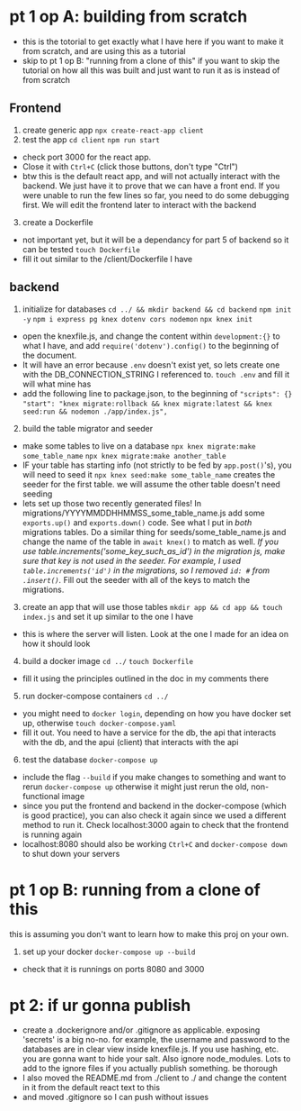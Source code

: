 # pt 1 op A: building from scratch
- this is the totorial to get exactly what I have here if you want to make it from scratch, and are using this as a tutorial
- skip to pt 1 op B: "running from a clone of this" if you want to skip the tutorial on how all this was built and just want to run it as is instead of from scratch
## Frontend
1. create generic app
`npx create-react-app client`
2. test the app
`cd client`
`npm run start` 
- check port 3000 for the react app.
- Close it with `Ctrl+C` (click those buttons, don't type "Ctrl")
- btw this is the default react app, and will not actually interact with the backend. We just have it to prove that we can have a front end. If you were unable to run the few lines so far, you need to do some debugging first. We will edit the frontend later to interact with the backend
3. create a Dockerfile
- not important yet, but it will be a dependancy for part 5 of backend so it can be tested
`touch Dockerfile`
- fill it out similar to the /client/Dockerfile I have
## backend
1. initialize for databases
`cd ../ && mkdir backend && cd backend`
`npm init -y`
`npm i express pg knex dotenv cors nodemon`
`npx knex init`
- open the knexfile.js, and change the content within `development:{}` to what I have, and add `require('dotenv').config()` to the beginning of the document.
- It will have an error because `.env` doesn't exist yet, so lets create one with the DB_CONNECTION_STRING I referenced to. `touch .env` and fill it will what mine has
- add the following line to package.json, to the beginning of `"scripts": {}`
`"start": "knex migrate:rollback && knex migrate:latest && knex seed:run && nodemon ./app/index.js",`
2. build the table migrator and seeder
- make some tables to live on a database
`npx knex migrate:make some_table_name`
`npx knex migrate:make another_table`
- IF your table has starting info (not strictly to be fed by `app.post()`'s), you will need to seed it
`npx knex seed:make some_table_name` creates the seeder for the first table. we will assume the other table doesn't need seeding
- lets set up those two recently generated files! In migrations/YYYYMMDDHHMMSS_some_table_name.js add some `exports.up()` and `exports.down()` code. See what I put in _both_ migrations tables. Do a similar thing for seeds/some_table_name.js and change the name of the table in `await knex()` to match as well. *If you use table.increments('some_key_such_as_id') in the migration js, make sure that key is not used in the seeder. For example, I used `table.increments('id')` in the migrations, so I removed `id: #` from `.insert()`.* Fill out the seeder with all of the keys to match the migrations.
3. create an app that will use those tables
`mkdir app && cd app && touch index.js` and set it up similar to the one I have
- this is where the server will listen. Look at the one I made for an idea on how it should look
4. build a docker image
`cd ../`
`touch Dockerfile` 
- fill it using the principles outlined in the doc in my comments there 
<!-- `docker build -t tag_aka_name_for_the_image .`
- (to view of delete images later, use `docker images` and `docker rmi image_name` respectively) -->
5. run docker-compose containers
`cd ../`
- you might need to `docker login`, depending on how you have docker set up, otherwise
`touch docker-compose.yaml`
- fill it out. You need to have a service for the db, the api that interacts with the db, and the apui (client) that interacts with the api
6. test the database
`docker-compose up` 
- include the flag `--build` if you make changes to something and want to rerun `docker-compose up` otherwise it might just rerun the old, non-functional image
- since you put the frontend and backend in the docker-compose (which is good practice), you can also check it again since we used a different method to run it. Check localhost:3000 again to check that the frontend is running again
- localhost:8080 should also be working
`Ctrl+C` and `docker-compose down` to shut down your servers
<!-- not done bc backend isn't showing anything -->
# pt 1 op B: running from a clone of this
this is assuming you don't want to learn how to make this proj on your own. 
<!-- 1. install dependancies -->
1. set up your docker
`docker-compose up --build`
- check that it is runnings on ports 8080 and 3000
<!-- stuff to get it working right off the bat -->
# pt 2: if ur gonna publish
- create a .dockerignore and/or .gitignore as applicable. exposing 'secrets' is a big no-no. for example, the username and password to the databases are in clear view inside knexfile.js. If you use hashing, etc. you are gonna want to hide your salt. Also ignore node_modules. Lots to add to the ignore files if you actually publish something. be thorough
- I also moved the README.md from ./client to ./ and change the content in it from the default react text to this
- and moved .gitignore so I can push without issues